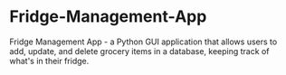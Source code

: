 # Fridge-Management-App
Fridge Management App - a Python GUI application that allows users to add, update, and delete grocery items in a database, keeping track of what's in their fridge.
